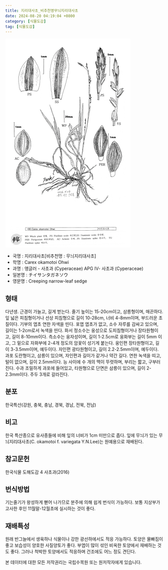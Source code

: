 ```yaml
---
title: 지리대사초_비추천명무늬지리대사초
date: 2024-08-20 04:19:04 +0800
category: [식물도감]
tag: [식물도감]
---
```




![지리대사초[비추천명 : 무늬지리대사초]](/assets/img/fileUpload/plants/basic/illustration/33507_illustration_th2.jpg)
- 국명 : 지리대사초[비추천명 : 무늬지리대사초]
- 학명 : Carex okamotoi Ohwi
- 과명 : 앵글러 - 사초과 (Cyperaceae) APG Ⅳ- 사초과 (Cyperaceae)
- 일본명 : チイサンタガネソウ
- 영문명 : Creeping narrow-leaf sedge


## 형태
다년생. 근경이 가늘고, 길게 벋는다. 줄기 높이는 15-20cm이고, 삼릉형이며, 매끈하다. 잎 넓은 피침형이거나 선상 피침형으로 길이 10-28cm, 너비 4-8mm이며, 부드러운 초질이다. 기부의 엽초 연한 자색을 띤다. 포엽 엽초가 없고, 소수 자루를 감싸고 있으며, 길이는 1-2cm로서 녹색을 띤다. 화서 정소수는 웅성으로 도피침형이거나 장타원형이고, 길이 8-10mm이다. 측소수는 웅자성이며, 길이 1-2.5cm로 웅화부는 길이 5mm 이고, 그 밑으로 자화부에 2-4개 정도의 암꽃이 성기게 붙는다. 웅인편 장타원형이고, 길이 3-3.5mm이며, 예두이다. 자인편 광타원형이고, 길이 2.2-2.5mm이며, 예두이다. 과포 도란형이고, 삼릉이 있으며, 자인편과 길이가 같거나 약간 길다. 연한 녹색을 띠고, 털이 없으며, 길이 2.5mm이다. 능 사이에 수 개의 맥이 뚜렷하며, 부리는 짧고, 구부러진다. 수과 조밀하게 과포에 들어있고, 타원형으로 단면은 삼릉이 있으며, 길이 2-2.3mm이다. 주두 3개로 갈라진다.
## 분포
한국특산(강원, 충북, 충남, 경북, 경남, 전북, 전남)
## 비고
한국 특산종으로 유사종들에 비해 잎의 너비가 1cm 미만으로 좁다. 잎에 무늬가 있는 무늬지리대사초(C. okamotoi f. variegata Y.N.Lee)는 원예용으로 재배된다.
## 참고문헌
한국식물 도해도감 4 사초과(2016)
## 번식방법
기는줄기가 왕성하게 뻗어 나가므로 분주에 의해 쉽게 번식이 가능하다. 보통 지상부가 고사한 후인 11월말-12월초에 실시하는 것이 좋다.
## 재배특성
원래 반그늘에서 생육하나 식물이나 강한 광선하에서도 적응 가능하다. 토양은 물빠짐이 좋고 보습성이 양호한 사질양토가 좋다. 부엽이 많이 섞인 비옥한 토양에서 재배하는 것도 좋다. 그러나 척박한 토양에서도 적응하며 건조에도 어느 정도 견딘다.






본 데이터에 대한 모든 저작권리는 국립수목원 또는 원저작자에게 있습니다.
